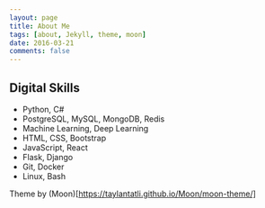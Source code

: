 ```yaml
---
layout: page
title: About Me
tags: [about, Jekyll, theme, moon]
date: 2016-03-21
comments: false
---
```

    
## Digital Skills
* Python, C#
* PostgreSQL, MySQL, MongoDB, Redis
* Machine Learning, Deep Learning
* HTML, CSS, Bootstrap
* JavaScript, React
* Flask, Django
* Git, Docker
* Linux, Bash

Theme by (Moon)[https://taylantatli.github.io/Moon/moon-theme/]
